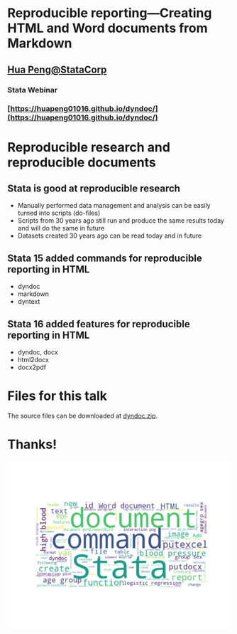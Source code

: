 # Reproducible reporting—Creating HTML and Word documents from Markdown

##  [Hua Peng@StataCorp][hpeng]
### Stata Webinar
### [https://huapeng01016.github.io/dyndoc/](https://huapeng01016.github.io/dyndoc/)

# Reproducible research and reproducible documents

## Stata is good at reproducible research

- Manually performed data management and analysis can be easily turned into 
  scripts (do-files) 
- Scripts from 30 years ago still run and produce the same results today and 
  will do the same in future
- Datasets created 30 years ago can be read today and in future

## Stata 15 added commands for reproducible reporting in HTML   

- dyndoc 
- markdown
- dyntext

## Stata 16 added features for reproducible reporting in HTML

- dyndoc, docx 
- html2docx
- docx2pdf 

# Files for this talk 

The source files can be downloaded at [dyndoc.zip](./dyndoc.zip). 


# Thanks!
![Comments:hpeng@stata.com](./examples/word_cloud.png "words.png")

[hpeng]: hpeng@stata.com
